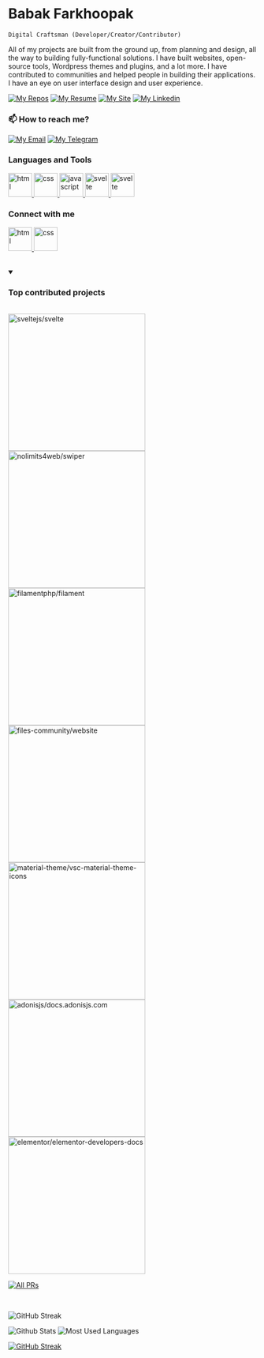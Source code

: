 # Babak Farkhoopak

`Digital Craftsman (Developer/Creator/Contributor)`

All of my projects are built from the ground up, from planning and design, all the way to building fully-functional solutions. I have built websites, open-source tools, Wordpress themes and plugins, and a lot more. I have contributed to communities and helped people in building their applications. I have an eye on user interface design and user experience.

[![My Repos][repos_badge]][repos_url]
[![My Resume][resume_badge]][resume_url]
[![My Site][site_badge]][site_url]
[![My Linkedin][linkedin_badge]][linkedin_url]

### 📫 How to reach me?

[![My Email][email_badge]][email_url]
[![My Telegram][telegram_badge]][telegram_url]

<h3>Languages and Tools</h3>

<p>
	<a href="https://developer.mozilla.org/en-us/docs/web/html" target="_blank" rel="noreferrer">
		<img src="https://github-profile-assets.vercel.app/html.svg" alt="html" width="48" height="48">
	</a>
	<a href="https://developer.mozilla.org/en-us/docs/web/css" target="_blank" rel="noreferrer">
		<img src="https://github-profile-assets.vercel.app/css.svg" alt="css" width="48" height="48">
	</a>
	<a href="https://developer.mozilla.org/en-us/docs/web/javascript" target="_blank" rel="noreferrer">
		<img src="https://github-profile-assets.vercel.app/javascript.svg" alt="javascript" width="48" height="48">
	</a>
	<a href="https://svelte.dev" target="_blank" rel="noreferrer">
		<img src="https://github-profile-assets.vercel.app/svelte.svg" alt="svelte" width="48" height="48">
	</a>
	<a href="https://tailwindcss.com" target="_blank" rel="noreferrer">
		<img src="https://github-profile-assets.vercel.app/tailwindcss.svg" alt="svelte" width="48" height="48">
	</a>
</p>

<h3>Connect with me</h3>

<p>
	<a href="https://linkedin.com/in/babakfp" target="_blank" rel="noreferrer">
		<img src="https://github-profile-assets.vercel.app/linkedin.svg" alt="html" width="48" height="48">
	</a>
	<a href="https://dribbble.com/babakfp" target="_blank" rel="noreferrer">
		<img src="https://github-profile-assets.vercel.app/dribbble.svg" alt="css" width="48" height="48">
	</a>
</p>

<br>

<details open>
	<summary><h3>Top contributed projects</h3></summary>
	<p>
		<br>
		<a href="https://github.com/sveltejs/svelte">
			<img width="278" src="https://denvercoder1-github-readme-stats.vercel.app/api/pin/?username=sveltejs&repo=svelte&theme=dracula&hide_border=true&show_icons=false&show_description=false" alt="sveltejs/svelte">
		</a>
		<a href="https://github.com/nolimits4web/swiper">
			<img width="278" src="https://denvercoder1-github-readme-stats.vercel.app/api/pin/?username=nolimits4web&repo=swiper&theme=dracula&hide_border=true&show_icons=false&show_description=false" alt="nolimits4web/swiper">
		</a>
		<a href="https://github.com/filamentphp/filament">
			<img width="278" src="https://denvercoder1-github-readme-stats.vercel.app/api/pin/?username=filamentphp&repo=filament&theme=dracula&hide_border=true&show_icons=false&show_description=false" alt="filamentphp/filament">
		</a>
		<a href="https://github.com/files-community/website">
			<img width="278" src="https://denvercoder1-github-readme-stats.vercel.app/api/pin/?username=files-community&repo=website&theme=dracula&hide_border=true&show_icons=false&show_description=false" alt="files-community/website">
		</a>
		<a href="https://github.com/material-theme/vsc-material-theme-icons">
			<img width="278" src="https://denvercoder1-github-readme-stats.vercel.app/api/pin/?username=material-theme&repo=vsc-material-theme-icons&theme=dracula&hide_border=true&show_icons=false&show_description=false" alt="material-theme/vsc-material-theme-icons">
		</a>
		<a href="https://github.com/adonisjs/docs.adonisjs.com">
			<img width="278" src="https://denvercoder1-github-readme-stats.vercel.app/api/pin/?username=adonisjs&repo=docs.adonisjs.com&theme=dracula&hide_border=true&show_icons=false&show_description=false" alt="adonisjs/docs.adonisjs.com">
		</a>
		<a href="https://github.com/elementor/elementor-developers-docs">
			<img width="278" src="https://denvercoder1-github-readme-stats.vercel.app/api/pin/?username=elementor&repo=elementor-developers-docs&theme=dracula&hide_border=true&show_icons=false&show_description=false" alt="elementor/elementor-developers-docs">
		</a>
	</p>
	<p>
		<a href="https://github.com/pulls?q=is%3Apr+author%3Ababakfp+archived%3Afalse+is%3Aclosed+is%3Amerged">
			<img alt="All PRs" title="All PRs" src="https://custom-icon-badges.demolab.com/badge/-Click%20Here%20to%20see%20All-282A36?style=for-the-badge&logoColor=white">
		</a>
	</p>
</details>

<br>

<p>
	<img alt="GitHub Streak" src="https://streak-stats.demolab.com?user=babakfp&theme=dracula&hide_border=true&border_radius=6">
</p>

<p>
	<img alt="Github Stats" src="https://github-readme-stats.vercel.app/api?username=babakfp&show_icons=false&theme=dracula&hide_title=true&border_radius=6&hide_border=true">
	<img alt="Most Used Languages" src="https://github-readme-stats.vercel.app/api/top-langs?username=babakfp&show_icons=true&locale=en&layout=compact&theme=dracula&border_radius=6&hide_border=true">
</p>

[![GitHub Streak](https://github-readme-activity-graph.cyclic.app/graph/?username=babakfp&bg_color=1F222E&color=F8D866&line=e5668b&point=fff&hide_border=true)](#)

<!-- Variables -->

[resume_url]: https://drive.google.com/file/d/1X2viaPFYAvW0a5CxosVs05FuAieZPnkd/view
[resume_badge]: https://custom-icon-badges.demolab.com/badge/-My%20Resume-teal?style=for-the-badge&logoColor=white&logo=file

[site_url]: http://babakfp.ir/
[site_badge]: https://custom-icon-badges.demolab.com/badge/-My%20Site-f25278?style=for-the-badge&logoColor=white&logo=browser

[repos_url]: https://github.com/babakfp?tab=repositories&q=&type=public&language=&sort=stargazers
[repos_badge]: https://custom-icon-badges.demolab.com/badge/-My%20Repos-blue?style=for-the-badge&logoColor=white&logo=repo

[linkedin_url]: https://www.linkedin.com/in/babakfp
[linkedin_badge]: https://custom-icon-badges.demolab.com/badge/-My%20Linkedin-0a66c2?style=for-the-badge&logoColor=white&logo=linkedin

[email_url]: mailto:babak.bxf@gmail.com
[email_badge]: https://custom-icon-badges.demolab.com/badge/-My%20Email:%20babak.bxf@gmail.com-ea4335?style=for-the-badge&logoColor=white&logo=mail

[telegram_url]: https://t.me/babakfp
[telegram_badge]: https://custom-icon-badges.demolab.com/badge/-My%20Telegram:%20@babakfp-0088cc?style=for-the-badge&logoColor=white&logo=telegram
